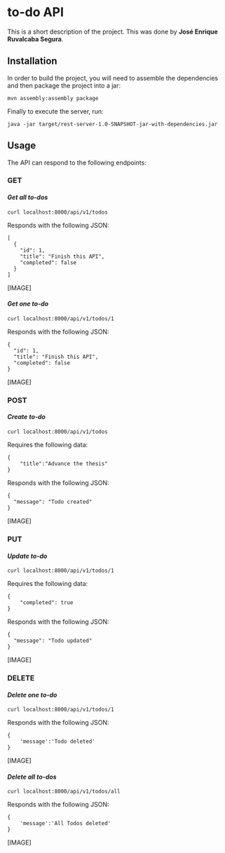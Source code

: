 # to-do API

This is a short description of the project. This was done by **José Enrique Ruvalcaba Segura**.

## Installation
In order to build the project, you will need to assemble the dependencies and then package the project into a jar:

```mvn assembly:assembly package```

Finally to execute the server, run:

```java -jar target/rest-server-1.0-SNAPSHOT-jar-with-dependencies.jar```

## Usage
The API can respond to the following endpoints:

### GET

#### *Get all to-dos*
```curl localhost:8000/api/v1/todos```
	
Responds with the following JSON:

```
[
  {
    "id": 1,
    "title": "Finish this API",
    "completed": false
  }
]
```
[IMAGE]

#### *Get one to-do*
```curl localhost:8000/api/v1/todos/1```
	
Responds with the following JSON:

```
{
  "id": 1,
  "title": "Finish this API",
  "completed": false
}
```

[IMAGE]

### POST

#### *Create to-do*
```curl localhost:8000/api/v1/todos```

Requires the following data:
```
{
	"title":"Advance the thesis"
}
```
	
Responds with the following JSON:

```
{
  "message": "Todo created"
}
```

[IMAGE]

### PUT

#### *Update to-do*
```curl localhost:8000/api/v1/todos/1```

Requires the following data:
```
{
    "completed": true
}
```
	
Responds with the following JSON:

```
{
  "message": "Todo updated"
}
```

[IMAGE]

### DELETE

#### *Delete one to-do*
```curl localhost:8000/api/v1/todos/1```

Responds with the following JSON:

```
{
	'message':'Todo deleted'
}
```

[IMAGE]


#### *Delete all to-dos*
```curl localhost:8000/api/v1/todos/all```

Responds with the following JSON:

```
{
	'message':'All Todos deleted'
}
```

[IMAGE]